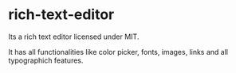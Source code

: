 # rich-text-editor
Its a rich text editor licensed under MIT.

It has all functionalities like color picker, fonts, images, links and all typographich features.


